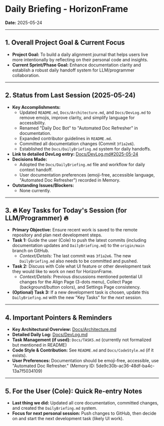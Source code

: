 # Daily Briefing - HorizonFrame

**Date:** 2025-05-24

---

## 1. Overall Project Goal & Current Focus

*   **Project Goal:** To build a daily alignment journal that helps users live more intentionally by reflecting on their personal code and insights.
*   **Current Sprint/Phase Goal:** Enhance documentation clarity and establish a robust daily handoff system for LLM/programmer collaboration.

---

## 2. Status from Last Session (2025-05-24)

*   **Key Accomplishments:**
    *   Updated `README.md`, `Docs/Architecture.md`, and `Docs/DevLog.md` to remove emojis, improve clarity, and simplify language for accessibility.
    *   Renamed "Daily Doc Bot" to "Automated Doc Refresher" in documentation.
    *   Expanded contributor guidelines in `README.md`.
    *   Committed all documentation changes (Commit `3f1a2e6`).
    *   Established the `Docs/DailyBriefing.md` system for daily handoffs.
*   **Link to detailed DevLog entry:** [Docs/DevLog.md#2025-05-24](./DevLog.md#2025-05-24)
*   **Decisions Made:**
    *   Adopted the `Docs/DailyBriefing.md` file and workflow for daily context handoff.
    *   User documentation preferences (emoji-free, accessible language, "Automated Doc Refresher") recorded in Memory.
*   **Outstanding Issues/Blockers:**
    *   None currently.

---

## 3. 🔥 Key Tasks for Today's Session (for LLM/Programmer) 🔥

*   **Primary Objective:** Ensure recent work is saved to the remote repository and plan next development steps.
*   **Task 1:** Guide the user (Cole) to push the latest commits (including documentation updates and `DailyBriefing.md`) to the `origin/main` branch on GitHub.
    *   *Context/Details:* The last commit was `3f1a2e6`. The new `DailyBriefing.md` also needs to be committed and pushed.
*   **Task 2:** Discuss with Cole what UI feature or other development task they would like to work on next for HorizonFrame.
    *   *Context/Details:* Previous discussions mentioned potential UI changes for the Align Page (3-dots menu), Collect Page (background/button colors), and Settings Page consistency.
*   **(Optional) Task 3:** If a new development task is chosen, update this `DailyBriefing.md` with the new "Key Tasks" for the *next* session.

---

## 4. Important Pointers & Reminders

*   **Key Architectural Overview:** [Docs/Architecture.md](./Architecture.md)
*   **Detailed Daily Log:** [Docs/DevLog.md](./DevLog.md)
*   **Task Management (if used):** `Docs/TASKS.md` (currently not formalized but mentioned in README)
*   **Code Style & Contribution:** See `README.md` and `Docs/CodeStyle.md` (if it exists).
*   **User Preferences:** Documentation should be emoji-free, accessible, use "Automated Doc Refresher." (Memory ID: 5de9c30b-ac36-48df-ba4c-13a7f5034109)

---

## 5. For the User (Cole): Quick Re-entry Notes

*   **Last thing we did:** Updated all core documentation, committed changes, and created the `DailyBriefing.md` system.
*   **Focus for next personal session:** Push changes to GitHub, then decide on and start the next development task (likely UI work).
